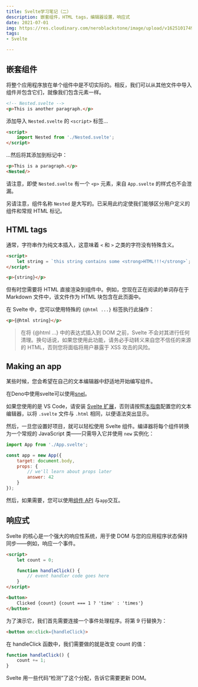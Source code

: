 ```yaml
---
title: Svelte学习笔记（二）
description: 嵌套组件，HTML tags，编辑器设置，响应式
date: 2021-07-01
img: https://res.cloudinary.com/neroblackstone/image/upload/v1625101749/svelte_y2yhr6.png
tags:
- Svelte

---
```

## 嵌套组件

将整个应用程序放在单个组件中是不切实际的。相反，我们可以从其他文件中导入组件并包含它们，就像我们包含元素一样。

``` html
<!-- Nested.svelte -->
<p>This is another paragraph.</p>
```

添加导入 `Nested.svelte` 的 `<script>` 标签...

``` html
<script>
	import Nested from './Nested.svelte';
</script>
```

...然后将其添加到标记中：

``` html
<p>This is a paragraph.</p>
<Nested/>
```

请注意，即使 `Nested.svelte` 有一个 `<p>` 元素，来自 `App.svelte` 的样式也不会泄漏。

另请注意，组件名称 `Nested` 是大写的。已采用此约定使我们能够区分用户定义的组件和常规 HTML 标记。

## HTML tags

通常，字符串作为纯文本插入，这意味着 `<` 和 `>` 之类的字符没有特殊含义。

``` html
<script>
	let string = `this string contains some <strong>HTML!!!</strong>`;
</script>

<p>{string}</p>
```

但有时您需要将 HTML 直接渲染到组件中。例如，您现在正在阅读的单词存在于 Markdown 文件中，该文件作为 HTML 块包含在此页面中。

在 Svelte 中，您可以使用特殊的 `{@html ...}` 标签执行此操作：

``` html
<p>{@html string}</p>
```

> 在将 {@html ...} 中的表达式插入到 DOM 之前，Svelte 不会对其进行任何清理。换句话说，如果您使用此功能，请务必手动转义来自您不信任的来源的 HTML，否则您将面临将用户暴露于 XSS 攻击的风险。

## Making an app

某些时候，您会希望在自己的文本编辑器中舒适地开始编写组件。

在Deno中使用svelte可以使用[snel](https://github.com/crewdevio/Snel)。

如果您使用的是 VS Code，请安装 [Svelte 扩展](https://marketplace.visualstudio.com/items?itemName=svelte.svelte-vscode)，否则请按照[本指南](https://svelte.dev/blog/setting-up-your-editor)配置您的文本编辑器，以将 `.svelte` 文件与 `.html` 相同，以便语法突出显示。

然后，一旦您设置好项目，就可以轻松使用 Svelte 组件。编译器将每个组件转换为一个常规的 JavaScript 类——只需导入它并使用 `new` 实例化：

``` js
import App from './App.svelte';

const app = new App({
	target: document.body,
	props: {
		// we'll learn about props later
		answer: 42
	}
});
```

然后，如果需要，您可以使用[组件 API](https://svelte.dev/docs#Client-side_component_API) 与`app`交互。

## 响应式

Svelte 的核心是一个强大的响应性系统，用于使 DOM 与您的应用程序状态保持同步——例如，响应一个事件。

``` html
<script>
	let count = 0;

	function handleClick() {
		// event handler code goes here
	}
</script>

<button>
	Clicked {count} {count === 1 ? 'time' : 'times'}
</button>
```

为了演示它，我们首先需要连接一个事件处理程序。将第 9 行替换为：

``` html
<button on:click={handleClick}>
```

在 handleClick 函数中，我们需要做的就是改变 count 的值：

``` js
function handleClick() {
	count += 1;
}
```

Svelte 用一些代码“检测”了这个分配，告诉它需要更新 DOM。